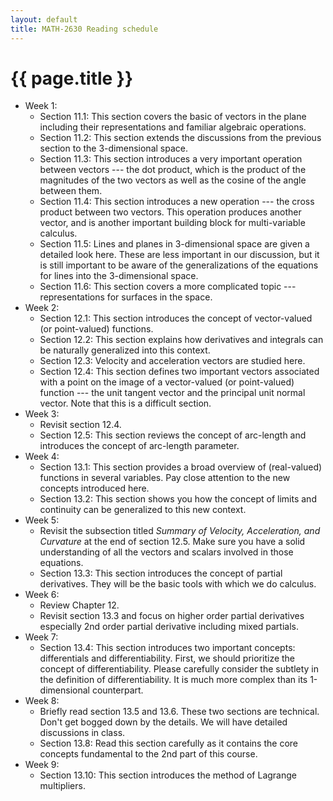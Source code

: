 ```yaml
---
layout: default
title: MATH-2630 Reading schedule
---
```


# {{ page.title }}

- Week 1:
  - Section 11.1:
    This section covers the basic of vectors in the plane
    including their representations and familiar algebraic operations.
  - Section 11.2:
    This section extends the discussions from the previous section
    to the 3-dimensional space.
  - Section 11.3:
    This section introduces a very important operation between vectors
    --- the dot product,
    which is the product of the magnitudes of the two vectors
    as well as the cosine of the angle between them.
  - Section 11.4:
    This section introduces a new operation --- the cross product between two vectors.
    This operation produces another vector,
    and is another important building block for multi-variable calculus.
  - Section 11.5:
    Lines and planes in 3-dimensional space
    are given a detailed look here.
    These are less important in our discussion,
    but it is still important to be aware of the generalizations
    of the equations for lines into the 3-dimensional space.
  - Section 11.6:
    This section covers a more complicated topic
    --- representations for surfaces in the space.
- Week 2:
  - Section 12.1:
    This section introduces the concept of vector-valued (or point-valued) functions.
  - Section 12.2:
    This section explains how derivatives and integrals
    can be naturally generalized into this context.
  - Section 12.3:
    Velocity and acceleration vectors are studied here.
  - Section 12.4:
    This section defines two important vectors associated with a point
    on the image of a vector-valued (or point-valued) function
    --- the unit tangent vector and the principal unit normal vector.
    Note that this is a difficult section.
- Week 3:
  - Revisit section 12.4.
  - Section 12.5:
    This section reviews the concept of arc-length
    and introduces the concept of arc-length parameter.
- Week 4:
  - Section 13.1:
    This section provides a broad overview of
    (real-valued) functions in several variables.
    Pay close attention to the new concepts introduced here.
  - Section 13.2:
    This section shows you how the concept of limits and continuity
    can be generalized to this new context.
- Week 5:
  - Revisit the subsection titled
    _Summary of Velocity, Acceleration, and Curvature_
    at the end of section 12.5.
    Make sure you have a solid understanding of all the vectors and scalars
    involved in those equations.
  - Section 13.3:
    This section introduces the concept of partial derivatives.
    They will be the basic tools with which we do calculus.
- Week 6:
  - Review Chapter 12.
  - Revisit section 13.3 and focus on
    higher order partial derivatives
    especially 2nd order partial derivative
    including mixed partials.
- Week 7:
  - Section 13.4:
    This section introduces two important concepts:
    differentials and differentiability.
    First, we should prioritize the concept of differentiability.
    Please carefully consider the subtlety in the definition of differentiability.
    It is much more complex than its 1-dimensional counterpart.
- Week 8:
  - Briefly read section 13.5 and 13.6.
    These two sections are technical.
    Don't get bogged down by the details.
    We will have detailed discussions in class.
  - Section 13.8:
    Read this section carefully as it contains the core concepts
    fundamental to the 2nd part of this course.
- Week 9:
  - Section 13.10:
    This section introduces the method of Lagrange multipliers.
